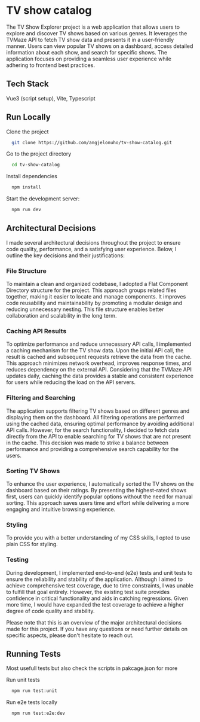 
# TV show catalog

The TV Show Explorer project is a web application that allows users to explore and discover TV shows based on various genres. It leverages the TVMaze API to fetch TV show data and presents it in a user-friendly manner. Users can view popular TV shows on a dashboard, access detailed information about each show, and search for specific shows. The application focuses on providing a seamless user experience while adhering to frontend best practices.




## Tech Stack

Vue3 (script setup), Vite, Typescript




## Run Locally

Clone the project

```bash
  git clone https://github.com/angjelonuho/tv-show-catalog.git
```

Go to the project directory

```bash
  cd tv-show-catalog
```

Install dependencies

```bash
  npm install
```

Start the development server:

```bash
  npm run dev
```


## Architectural Decisions
I made several architectural decisions throughout the project to ensure code quality, performance, and a satisfying user experience. Below, I outline the key decisions and their justifications:

### File Structure
To maintain a clean and organized codebase, I adopted a Flat Component Directory structure for the project. This approach groups related files together, making it easier to locate and manage components. It improves code reusability and maintainability by promoting a modular design and reducing unnecessary nesting. This file structure enables better collaboration and scalability in the long term.

### Caching API Results
To optimize performance and reduce unnecessary API calls, I implemented a caching mechanism for the TV show data. Upon the initial API call, the result is cached and subsequent requests retrieve the data from the cache. This approach minimizes network overhead, improves response times, and reduces dependency on the external API. Considering that the TVMaze API updates daily, caching the data provides a stable and consistent experience for users while reducing the load on the API servers.

### Filtering and Searching
The application supports filtering TV shows based on different genres and displaying them on the dashboard. All filtering operations are performed using the cached data, ensuring optimal performance by avoiding additional API calls. However, for the search functionality, I decided to fetch data directly from the API to enable searching for TV shows that are not present in the cache. This decision was made to strike a balance between performance and providing a comprehensive search capability for the users.

### Sorting TV Shows
To enhance the user experience, I automatically sorted the TV shows on the dashboard based on their ratings. By presenting the highest-rated shows first, users can quickly identify popular options without the need for manual sorting. This approach saves users time and effort while delivering a more engaging and intuitive browsing experience.

### Styling
To provide you with a better understanding of my CSS skills, I opted to use plain CSS for styling.

### Testing
During development, I implemented end-to-end (e2e) tests and unit tests to ensure the reliability and stability of the application. Although I aimed to achieve comprehensive test coverage, due to time constraints, I was unable to fulfill that goal entirely. However, the existing test suite provides confidence in critical functionality and aids in catching regressions. Given more time, I would have expanded the test coverage to achieve a higher degree of code quality and stability.

Please note that this is an overview of the major architectural decisions made for this project. If you have any questions or need further details on specific aspects, please don't hesitate to reach out.
## Running Tests

Most usefull tests but also check the scripts in pakcage.json for more

Run unit tests

```bash
  npm run test:unit
```

Run e2e tests locally

```bash
  npm run test:e2e:dev
```
